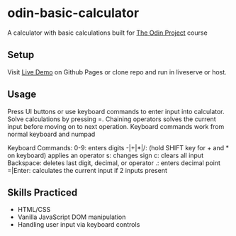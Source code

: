 # odin-basic-calculator

A calculator with basic calculations built for [The Odin Project](https://www.theodinproject.com/) course

## Setup

Visit [Live Demo](dmclink.github.io/odin-basic-calculator/index.html) on Github Pages or
clone repo and run in liveserve or host.

## Usage

Press UI buttons or use keyboard commands to enter input into calculator. Solve calculations
by pressing =. Chaining operators solves the current input before moving on to next operation.
Keyboard commands work from normal keyboard and numpad

Keyboard Commands:
0-9: enters digits
\-|\+|\*|/: \(hold SHIFT key for \+ and \* on keyboard\) applies an operator
s: changes sign
c: clears all input
Backspace: deletes last digit, decimal, or operator
\.: enters decimal point
=|Enter: calculates the current input if 2 inputs present

## Skills Practiced

- HTML/CSS
- Vanilla JavaScript DOM manipulation
- Handling user input via keyboard controls
